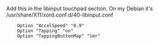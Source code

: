 Add this in the libinput touchpad section.
On my Debian it's /usr/share/X11/xord.conf.d/40-libinput.conf

        Option "AccelSpeed" "0.9"
        Option "Tapping" "on"
        Option "TappingButtonMap" "lmr"